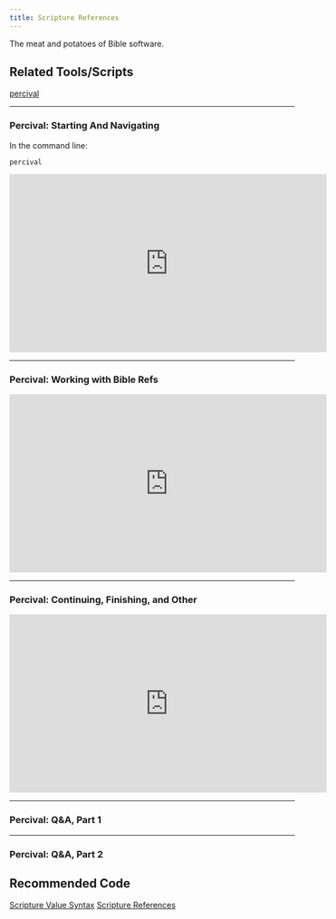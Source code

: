 ```yaml
---
title: Scripture References
---
```

The meat and potatoes of Bible software.

## Related Tools/Scripts

[percival](https://github.com/bhdirect-ebooks/percival)

<hr />

### Percival: Starting And Navigating

In the command line:

```
percival
```



<iframe width="560" height="315" src="https://www.youtube.com/embed/nN6gbjQRPZ8" frameborder="0" ></iframe>

<hr />

### Percival: Working with Bible Refs

<iframe width="560" height="315" src="https://www.youtube.com/embed/G1RRK5v1LU4" frameborder="0" allow="accelerometer; autoplay; encrypted-media; gyroscope; picture-in-picture" allowfullscreen></iframe>

<hr />

### Percival: Continuing, Finishing, and Other

<iframe width="560" height="315" src="https://www.youtube.com/embed/nJf2bcFynNM" frameborder="0" allow="accelerometer; autoplay; encrypted-media; gyroscope; picture-in-picture" allowfullscreen></iframe>

<hr />

### Percival: Q&A, Part 1



<hr />

### Percival: Q&A, Part 2

## Recommended Code

[Scripture Value Syntax](../code/data_types.html#Scripture-Value-Syntax-OSIS)
[Scripture References](../code/data_types.html#Scripture-References)
